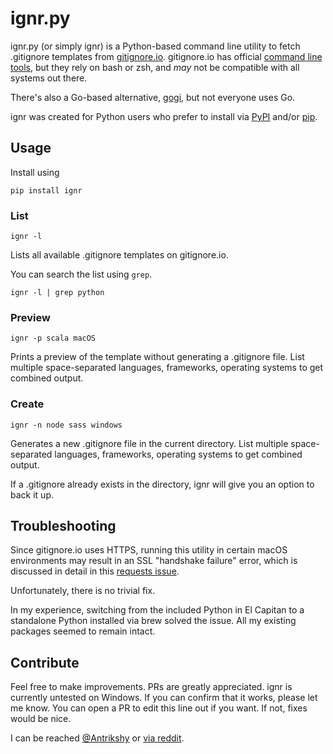 # ignr.py

ignr.py (or simply ignr) is a Python-based command line utility to fetch .gitignore templates from [gitignore.io](https://gitignore.io). gitignore.io has official [command line tools](https://github.com/joeblau/gitignore.io#install-command-line), but they rely on bash or zsh, and *may* not be compatible with all systems out there.

There's also a Go-based alternative, [gogi](https://github.com/Gnouc/gogi), but not everyone uses Go.

ignr was created for Python users who prefer to install via [PyPI](https://pypi.python.org/pypi) and/or [pip](https://pip.pypa.io).

## Usage

Install using
    
    pip install ignr

### List

    ignr -l

Lists all available .gitignore templates on gitignore.io.

You can search the list using `grep`.

    ignr -l | grep python

### Preview

    ignr -p scala macOS

Prints a preview of the template without generating a .gitignore file. List multiple space-separated languages, frameworks, operating systems to get combined output.

### Create

    ignr -n node sass windows

Generates a new .gitignore file in the current directory. List multiple space-separated languages, frameworks, operating systems to get combined output.

If a .gitignore already exists in the directory, ignr will give you an option to back it up.

## Troubleshooting

Since gitignore.io uses HTTPS, running this utility in certain macOS environments may result in an SSL "handshake failure" error, which is discussed in detail in this [requests issue](https://github.com/kennethreitz/requests/issues/2022).

Unfortunately, there is no trivial fix.

In my experience, switching from the included Python in El Capitan to a standalone Python installed via brew solved the issue. All my existing packages seemed to remain intact.

## Contribute

Feel free to make improvements. PRs are greatly appreciated. ignr is currently untested on Windows. If you can confirm that it works, please let me know. You can open a PR to edit this line out if you want. If not, fixes would be nice.

I can be reached [@Antrikshy](https://twitter.com/Antrikshy) or [via reddit](https://www.reddit.com/u/Antrikshy).